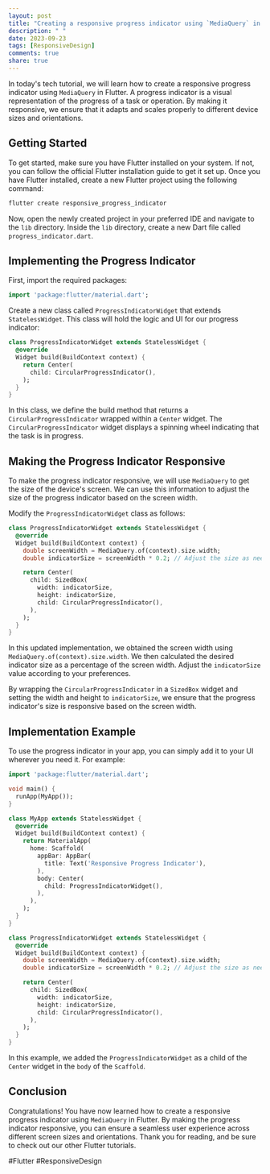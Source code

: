 ```yaml
---
layout: post
title: "Creating a responsive progress indicator using `MediaQuery` in Flutter"
description: " "
date: 2023-09-23
tags: [ResponsiveDesign]
comments: true
share: true
---
```


In today's tech tutorial, we will learn how to create a responsive progress indicator using `MediaQuery` in Flutter. A progress indicator is a visual representation of the progress of a task or operation. By making it responsive, we ensure that it adapts and scales properly to different device sizes and orientations.

## Getting Started

To get started, make sure you have Flutter installed on your system. If not, you can follow the official Flutter installation guide to get it set up. Once you have Flutter installed, create a new Flutter project using the following command:

```dart
flutter create responsive_progress_indicator
```

Now, open the newly created project in your preferred IDE and navigate to the `lib` directory. Inside the `lib` directory, create a new Dart file called `progress_indicator.dart`.

## Implementing the Progress Indicator

First, import the required packages:

```dart
import 'package:flutter/material.dart';
```

Create a new class called `ProgressIndicatorWidget` that extends `StatelessWidget`. This class will hold the logic and UI for our progress indicator:

```dart
class ProgressIndicatorWidget extends StatelessWidget {
  @override
  Widget build(BuildContext context) {
    return Center(
      child: CircularProgressIndicator(),
    );
  }
}
```

In this class, we define the build method that returns a `CircularProgressIndicator` wrapped within a `Center` widget. The `CircularProgressIndicator` widget displays a spinning wheel indicating that the task is in progress.

## Making the Progress Indicator Responsive

To make the progress indicator responsive, we will use `MediaQuery` to get the size of the device's screen. We can use this information to adjust the size of the progress indicator based on the screen width.

Modify the `ProgressIndicatorWidget` class as follows:

```dart
class ProgressIndicatorWidget extends StatelessWidget {
  @override
  Widget build(BuildContext context) {
    double screenWidth = MediaQuery.of(context).size.width;
    double indicatorSize = screenWidth * 0.2; // Adjust the size as needed

    return Center(
      child: SizedBox(
        width: indicatorSize,
        height: indicatorSize,
        child: CircularProgressIndicator(),
      ),
    );
  }
}
```

In this updated implementation, we obtained the screen width using `MediaQuery.of(context).size.width`. We then calculated the desired indicator size as a percentage of the screen width. Adjust the `indicatorSize` value according to your preferences.

By wrapping the `CircularProgressIndicator` in a `SizedBox` widget and setting the width and height to `indicatorSize`, we ensure that the progress indicator's size is responsive based on the screen width.

## Implementation Example

To use the progress indicator in your app, you can simply add it to your UI wherever you need it. For example:

```dart
import 'package:flutter/material.dart';

void main() {
  runApp(MyApp());
}

class MyApp extends StatelessWidget {
  @override
  Widget build(BuildContext context) {
    return MaterialApp(
      home: Scaffold(
        appBar: AppBar(
          title: Text('Responsive Progress Indicator'),
        ),
        body: Center(
          child: ProgressIndicatorWidget(),
        ),
      ),
    );
  }
}

class ProgressIndicatorWidget extends StatelessWidget {
  @override
  Widget build(BuildContext context) {
    double screenWidth = MediaQuery.of(context).size.width;
    double indicatorSize = screenWidth * 0.2; // Adjust the size as needed

    return Center(
      child: SizedBox(
        width: indicatorSize,
        height: indicatorSize,
        child: CircularProgressIndicator(),
      ),
    );
  }
}
```

In this example, we added the `ProgressIndicatorWidget` as a child of the `Center` widget in the `body` of the `Scaffold`.

## Conclusion

Congratulations! You have now learned how to create a responsive progress indicator using `MediaQuery` in Flutter. By making the progress indicator responsive, you can ensure a seamless user experience across different screen sizes and orientations. Thank you for reading, and be sure to check out our other Flutter tutorials.

#Flutter #ResponsiveDesign